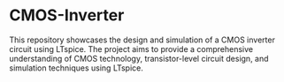 # CMOS-Inverter
This repository showcases the design and simulation of a CMOS inverter circuit using LTspice. The project aims to provide a comprehensive understanding of CMOS technology, transistor-level circuit design, and simulation techniques using LTspice.
